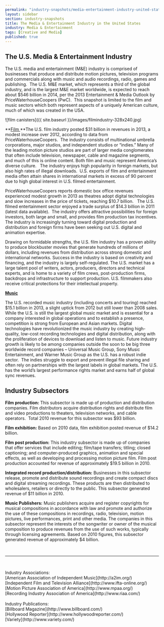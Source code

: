 ```yaml
---
permalink: "industry-snapshots/media-entertainment-industry-united-states.html"
layout: sidebar
section: industry-snapshots
title: The Media & Entertainment Industry in the United States
industry: Media & Entertainment
tags: [Creative and Media]
published: true
---
```


## **The U.S. Media &amp; Entertainment Industry**

The U.S. media and entertainment
(M&amp;E) industry is comprised of businesses that produce and distribute
motion pictures, television programs and commercials along with music and audio
recordings, radio, games and publishing.&nbsp;
The U.S. M&amp;E market, which represents a third of the global
industry, and is the largest M&amp;E market worldwide, is expected to reach
about $546 billion in 2014, per the 2013 Entertainment &amp; Media Outlook by PriceWaterhouseCoopers
(PwC). &nbsp;This snapshot is limited to the film and music
sectors which both represent aspects of a uniquely American culture, much of
which was created in the USA.

<span class="imgright">![film canisters]({{ site.baseurl }}/images/filmindustry-328x240.jpg)</span>

**<span style="text-decoration: underline;">Film
</span>**The U.S. film industry posted $31 billion in revenues in 2013, a modest increase over 2012, according to data from PriceWaterhouseCoopers.&nbsp; The industry consists of multinational umbrella corporations, major studios, and independent studios or “indies.” Many of the leading motion picture studios are part of larger media conglomerates that often include television, newspaper, cable and magazine segments, and much of this is online content. Both film and music represent America’s diverse culture.&nbsp; &nbsp;The industry enjoys high popularity in foreign markets, but also high rates of illegal downloads.&nbsp; U.S. exports of film and entertainment media often attain shares in international markets in excess of 90 percent due to high global interest in U.S. filmed entertainment. 

PriceWaterhouseCoopers reports domestic box office revenues experienced modest growth in 2013 as theatres adopt digital technologies and slow increases in the price of tickets, reaching $10.7 billion. &nbsp;&nbsp;The U.S. filmed entertainment sector enjoyed a trade surplus of $14.3 billion in 2011 (latest data available).&nbsp; The industry offers attractive possibilities for foreign investors, both large and small, and provides film production tax incentives. The industry is increasingly turning toward digital production and distribution and foreign firms have been seeking out U.S. digital and animation expertise.

Drawing on formidable strengths, the U.S. film industry has a proven ability to produce blockbuster movies that generate hundreds of millions of dollars, including revenues from distribution across strong domestic and international networks. Success in the industry is based on creativity and financing, and the industry is largely self-regulated. The U.S. market has a large talent pool of writers, actors, producers, directors and technical experts, and is home to a variety of film crews, post-production firms, backdrops and infrastructure to support production. U.S. filmmakers also receive critical protections for their intellectual property.

**<span style="text-decoration: underline;">Music</span>**

The U.S. recorded music industry (including concerts and touring) reached $15.1 billion in 2013, a slight uptick from 2012 but still lower than 2008 sales. While the U.S. is still the largest global music market and is essential for a company interested in global operations and to establish a presence, competition is strong from European and Asian markets. Digital technologies have revolutionized the music industry by creating high-quality, low-cost recording technologies and digital distribution, along with the proliferation of devices to download and listen to music. Future industry growth is likely to be among companies outside the soon to be big three worldwide record companies – Universal Music Group, Sony Music Entertainment, and Warner Music Group as the U.S. has a robust indie sector.&nbsp; The indies struggle to export and prevent illegal file sharing and often rely on partnerships with the largest labels in global markets. The U.S. has the world’s largest performance rights market and earns half of global sync revenues. 

## Industry Subsectors 

**Film production:** This subsector is made up of production and distribution companies. Film distributors acquire distribution rights and distribute film and video productions to theaters, television networks, and cable operators.&nbsp; Total 2010 revenue for this subsector was $93 billion.

**Film exhibition:** Based on 2010 data, film exhibition posted revenue of $14.2 billion.

**Film post production:** This industry subsector is made up of companies that offer services that include editing; film/tape transfers; titling; closed captioning; and computer-produced graphics, animation and special effects, as well as developing and processing motion picture film. Film post production accounted for revenue of approximately $19.5 billion in 2010.&nbsp; 

**Integrated record production/distribution:** Businesses in this subsector release, promote and distribute sound recordings and create compact discs and digital streaming recordings. These products are then distributed to wholesalers, retailers or directly to the public. This subsector generated revenue of $11 billion in 2010.

**Music Publishers:** Music publishers acquire and register copyrights for musical compositions in accordance with law and promote and authorize the use of these compositions in recordings, radio, television, motion pictures, live performances, print and other media. The companies in this subsector represent the interests of the songwriter or owner of the musical composition to produce revenues from the use of such works, typically through licensing agreements. Based on 2010 figures, this subsector generated revenue of approximately $4 billion.

&nbsp;

* * *

&nbsp;

<span class="field field-type-link field-field-industry-assoications">
      <span class="field-label">Industry Associations:&nbsp;</span><br>
    <span class="field-items">
            <span class="field-item odd">
                    [American Association of Independent Music](http://a2im.org/)        </span><br>
              <span class="field-item even">
                    [Independent Film and Television Alliance](http://www.ifta-online.org/)        </span><br>
              <span class="field-item odd">
                    [Motion Picture Association of America](http://www.mpaa.org/)        </span><br>
              <span class="field-item even">
                    [Recording Industry Association of America](http://www.riaa.com/)        </span><br>
        </span>
</span><br>
<span class="field field-type-link field-field-industry-publications">
      <span class="field-label">Industry Publications:&nbsp;</span><br>
    <span class="field-items">
            <span class="field-item odd">
                    [Billboard Magazine](http://www.billboard.com/)        </span><br>
              <span class="field-item even">
                    [Hollywood Reporter](http://www.hollywoodreporter.com/)        </span><br>
              <span class="field-item odd">
                    [Variety](http://www.variety.com/)        </span><br>
        </span>
</span><br>